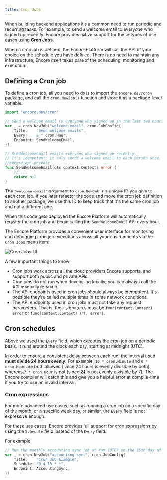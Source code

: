```yaml
---
title: Cron Jobs
---
```


When building backend applications it's a common need to run periodic and recurring tasks.
For example, to send a welcome email to everyone who signed up recently.
Encore provides native support for these types of use cases using **Cron Jobs**.

When a cron job is defined, the Encore Platform will call the API of your choice on the schedule you have defined.
There is no need to maintain any infrastructure; Encore itself takes care of the scheduling, monitoring and execution.

## Defining a Cron job

To define a cron job, all you need to do is to import the `encore.dev/cron` package,
and call the `cron.NewJob()` function and store it as a package-level variable:

```go
import "encore.dev/cron"

// Send a welcome email to everyone who signed up in the last two hours.
var _ = cron.NewJob("welcome-email", cron.JobConfig{
	Title:    "Send welcome emails",
	Every:    2 * cron.Hour,
	Endpoint: SendWelcomeEmail,
})

// SendWelcomeEmail emails everyone who signed up recently.
// It's idempotent: it only sends a welcome email to each person once.
//encore:api private
func SendWelcomeEmail(ctx context.Context) error {
	// ...
	return nil
}
```

The `"welcome-email"` argument to `cron.NewJob` is a unique ID you give to each cron job.
If you later refactor the code and move the cron job definition to another package,
we use this ID to keep track that it's the same cron job and not a different one.

When this code gets deployed the Encore Platform will automatically register the cron job
and begin calling the `SendWelcomeEmail` API every hour.

The Encore Platform provides a convenient user interface for monitoring and debugging
cron job executions across all your environments via the `Cron Jobs` menu item:

![Cron Jobs UI](/assets/docs/cron.png)

<Callout type="important">

A few important things to know:

- Cron jobs work across all the cloud providers Encore supports, and support both public and private APIs.
- Cron jobs do not run when developing locally; you can always call the API manually to test it.
- The API endpoints used in cron jobs should always be idempotent. It's possible they're called multiple times in some network conditions.
- The API endpoints used in cron jobs must not take any request parameters. That is, their signatures must be `func(context.Context) error` or `func(context.Context) (*T, error)`.

</Callout>

## Cron schedules

Above we used the `Every` field, which executes the cron job on a periodic basis.
It runs around the clock each day, starting at midnight (UTC).

In order to ensure a consistent delay between each run, the interval used **must divide 24 hours evenly**.
For example, `10 * cron.Minute` and `6 * cron.Hour` are both allowed (since 24 hours is evenly divisible by both),
whereas `7 * cron.Hour` is not (since 24 is not evenly divisible by 7).
The Encore compiler will catch this and give you a helpful error at compile-time if you try to use an invalid interval.

### Cron expressions

For more advanced use cases, such as running a cron job on a specific day of the month, or a specific week day, or similar,
the `Every` field is not expressive enough.

For these use cases, Encore provides full support for [cron expressions](https://en.wikipedia.org/wiki/Cron) by using the `Schedule` field
instead of the `Every` field.

For example:

```go
// Run the monthly accounting sync job at 4am (UTC) on the 15th day of each month.
var _ = cron.NewJob("accounting-sync", cron.JobConfig{
	Title:    "Cron Job Example",
	Schedule: "0 4 15 * *",
	Endpoint: AccountingSync,
})
```
